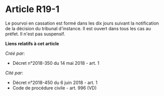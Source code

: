 # Article R19-1

Le pourvoi en cassation est formé dans les dix jours suivant la notification de la décision du tribunal d'instance. Il est
ouvert dans tous les cas au préfet. Il n'est pas suspensif.

**Liens relatifs à cet article**

_Créé par_:

  - Décret n°2018-350 du 14 mai 2018 - art. 1

_Cité par_:

  - Décret n°2018-450 du 6 juin 2018 - art. 1
  - Code de procédure civile - art. 996 (VD)
